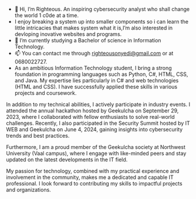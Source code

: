 - 👋 Hi, I’m Righteous. An inspiring cybersecurity analyst who shall change the world 1 c0de at a time.
- I enjoy breaking a system up into smaller components so i can learn the little intricacies that makes system what it is,I’m also interested in devloping inovative websites and programs.
- 🌱 I’m currently studying a Bachelor of science in Information Technology. 
- 📫 You can contact me through righteousonyedi@gmail.com  or at 0680022727.
- As an ambitious Information Technology student, I bring a strong foundation in programming languages such as Python, C#, HTML, CSS,  and Java. My expertise lies particularly in C# and web technologies (HTML and CSS). I have successfully applied these skills in various projects and coursework.

In addition to my technical abilities, I actively participate in industry events. I attended the annual hackathon hosted by Geekulcha on September 29, 2023, where I collaborated with fellow enthusiasts to solve real-world challenges. Recently, I also participated in the Security Summit hosted by IT WEB and Geekulcha on June 4, 2024, gaining insights into cybersecurity trends and best practices.

Furthermore, I am a proud member of the Geekulcha society at Northwest University (Vaal campus), where I engage with like-minded peers and stay updated on the latest developments in the IT field.

My passion for technology, combined with my practical experience and involvement in the community, makes me a dedicated and capable IT professional. I look forward to contributing my skills to impactful projects and organizations.

<!---
Righteous074/Righteous074 is a ✨ special ✨ repository because its `README.md` (this file) appears on your GitHub profile.
You can click the Preview link to take a look at your changes.
--->
